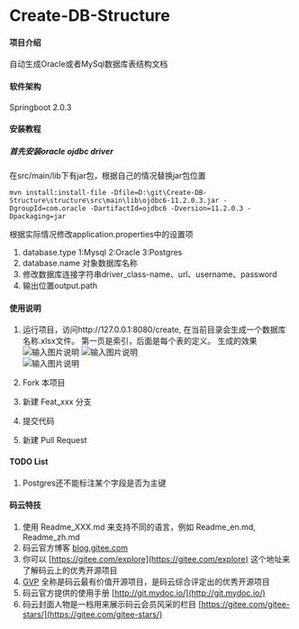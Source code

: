 # Create-DB-Structure

#### 项目介绍
自动生成Oracle或者MySql数据库表结构文档

#### 软件架构
Springboot 2.0.3

#### 安装教程
##### 首先安装oracle ojdbc driver
在src/main/lib下有jar包，根据自己的情况替换jar包位置
```
mvn install:install-file -Dfile=D:\git\Create-DB-Structure\structure\src\main\lib\ojdbc6-11.2.0.3.jar -DgroupId=com.oracle -DartifactId=ojdbc6 -Dversion=11.2.0.3 -Dpackaging=jar
```
根据实际情况修改application.properties中的设置项
1. database.type 1:Mysql 2:Oracle 3:Postgres
2. database.name 对象数据库名称
3. 修改数据库连接字符串driver_class-name、url、username、password
4. 输出位置output.path
#### 使用说明

1. 运行项目，访问http://127.0.0.1:8080/create, 在当前目录会生成一个数据库名称.xlsx文件。
第一页是索引，后面是每个表的定义。
生成的效果
![输入图片说明](https://images.gitee.com/uploads/images/2018/1010/112933_0955305c_609629.png "屏幕截图.png")
![输入图片说明](https://images.gitee.com/uploads/images/2018/0921/164337_5e7b539c_609629.png "屏幕截图.png")  
![输入图片说明](https://images.gitee.com/uploads/images/2018/0921/164420_768954b7_609629.png "屏幕截图.png")

1. Fork 本项目
2. 新建 Feat_xxx 分支
3. 提交代码
4. 新建 Pull Request

#### TODO List
1. Postgres还不能标注某个字段是否为主键

#### 码云特技

1. 使用 Readme\_XXX.md 来支持不同的语言，例如 Readme\_en.md, Readme\_zh.md
2. 码云官方博客 [blog.gitee.com](https://blog.gitee.com)
3. 你可以 [https://gitee.com/explore](https://gitee.com/explore) 这个地址来了解码云上的优秀开源项目
4. [GVP](https://gitee.com/gvp) 全称是码云最有价值开源项目，是码云综合评定出的优秀开源项目
5. 码云官方提供的使用手册 [http://git.mydoc.io/](http://git.mydoc.io/)
6. 码云封面人物是一档用来展示码云会员风采的栏目 [https://gitee.com/gitee-stars/](https://gitee.com/gitee-stars/)
